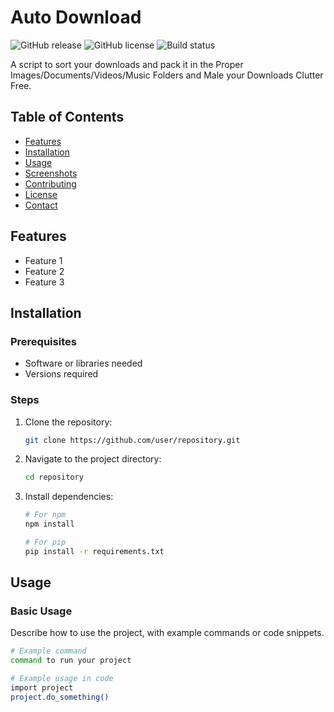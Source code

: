 # Auto Download 

![GitHub release](https://img.shields.io/github/release/user/repository/all.svg)
![GitHub license](https://img.shields.io/github/license/user/repository.svg)
![Build status](https://img.shields.io/github/actions/workflow/status/user/repository/ci.yml)

A script to sort your downloads and pack it in the Proper Images/Documents/Videos/Music Folders and Male your Downloads Clutter Free. 

## Table of Contents

- [Features](#features)
- [Installation](#installation)
- [Usage](#usage)
- [Screenshots](#screenshots)
- [Contributing](#contributing)
- [License](#license)
- [Contact](#contact)

## Features

- Feature 1
- Feature 2
- Feature 3

## Installation

### Prerequisites

- Software or libraries needed
- Versions required

### Steps

1. Clone the repository:
    ```bash
    git clone https://github.com/user/repository.git
    ```
2. Navigate to the project directory:
    ```bash
    cd repository
    ```
3. Install dependencies:
    ```bash
    # For npm
    npm install
    
    # For pip
    pip install -r requirements.txt
    ```

## Usage

### Basic Usage

Describe how to use the project, with example commands or code snippets.

```bash
# Example command
command to run your project

# Example usage in code
import project
project.do_something()
